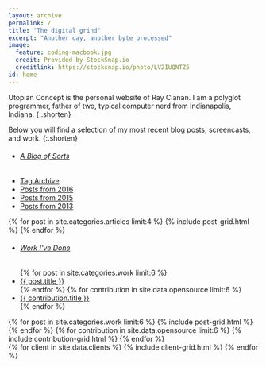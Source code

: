 ```yaml
---
layout: archive
permalink: /
title: "The digital grind"
excerpt: "Another day, another byte processed"
image:
  feature: coding-macbook.jpg
  credit: Provided by StockSnap.io
  creditlink: https://stocksnap.io/photo/LV2IUQNTZ5
id: home
---
```


Utopian Concept is the personal website of Ray Clanan. I am a polyglot programmer, father of two, typical computer nerd from Indianapolis, Indiana.
{:.shorten}

Below you will find a selection of my most recent blog posts, screencasts, and work.
{:.shorten}

<nav class="toc toc-left">
<ul>
  <li><h6><a href="{{ site.url }}/articles/">A Blog of Sorts <i class="fa fa-long-arrow-right"></i></a></h6></li>
  <li><a href="{{ site.url }}/tag/">Tag Archive</a></li>
  <li><a href="{{ site.url }}/2016/">Posts from 2016</a></li>
  <li><a href="{{ site.url }}/2015/">Posts from 2015</a></li>
  <li><a href="{{ site.url }}/2013/">Posts from 2013</a></li>
</ul>
</nav><!-- /.toc-left -->

<div class="tiles tiles-3-4">
{% for post in site.categories.articles limit:4 %}
  {% include post-grid.html %}
{% endfor %}
</div><!-- /.tiles-3-4 -->

<nav class="toc toc-left">
<ul>
  <li><h6><a href="{{ site.url }}/work/">Work I've Done <i class="fa fa-long-arrow-right"></i></a></h6></li>
  {% for post in site.categories.work limit:6 %}
    <li><a href="{{ site.url }}{{ post.url }}">{{ post.title }}</a></li>
  {% endfor %}
  {% for contribution in site.data.opensource limit:6 %}
    <li><a href="{{ contribution.url }}">{{ contribution.title }}</a></li>
  {% endfor %}
</ul>
</nav><!-- /.toc-left -->

<div class="tiles tiles-3-4">
{% for post in site.categories.work limit:6 %}
  {% include post-grid.html %}
{% endfor %}
{% for contribution in site.data.opensource limit:6 %}
  {% include contribution-grid.html %}
{% endfor %}
</div><!-- /.tiles-3-4 -->

<div class="tiles">
{% for client in site.data.clients %}
  {% include client-grid.html %}
{% endfor %}
</div><!-- /.tiles -->
